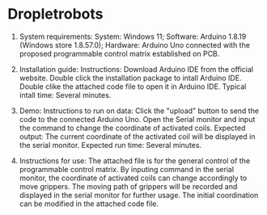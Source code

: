 # Dropletrobots
1. System requirements: 
System: Windows 11;
Software: Arduino 1.8.19 (Windows store 1.8.57.0);
Hardware: Arduino Uno connected with the proposed programmable control matrix established on PCB.

2. Installation guide:
Instructions: Download Arduino IDE from the official website. Double click the installation package to intall Arduino IDE. Double clike the attached code file to open it in Arduino IDE.
Typical intall time: Several minutes.

3. Demo:
Instructions to run on data: Click the "upload" button to send the code to the connected Arduino Uno. Open the Serial monitor and input the command to change the coordinate of activated coils.
Expected output: The current coordinate of the activated coil will be displayed in the serial monitor.
Expected run time: Several minutes.

4. Instructions for use: 
The attached file is for the general control of the programmable control matrix. By inputing command in the serial monitor, the coordinate of activated coils can change accordingly to move grippers. The moving path of grippers will be recorded and displayed in the serial monitor for further usage. The initial coordination can be modified in the attached code file.
